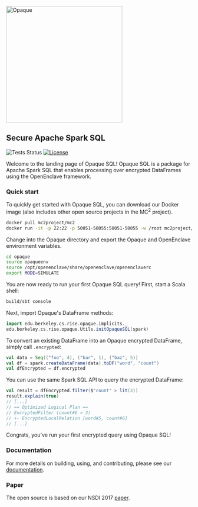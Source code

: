<img src="https://mc2-project.github.io/opaque/opaque.svg" width="315" alt="Opaque">

## Secure Apache Spark SQL

![Tests Status](https://github.com/mc2-project/opaque/actions/workflows/main.yml/badge.svg) [![License](https://img.shields.io/badge/License-Apache%202.0-blue.svg)](https://opensource.org/licenses/Apache-2.0)

Welcome to the landing page of Opaque SQL! Opaque SQL is a package for Apache Spark SQL that enables processing over encrypted DataFrames using the OpenEnclave framework. 

### Quick start
To quickly get started with Opaque SQL, you can download our Docker image (also includes other open source projects in the MC<sup>2</sup> project).

```sh
docker pull mc2project/mc2
docker run -it -p 22:22 -p 50051-50055:50051-50055 -w /root mc2project/mc2
```

Change into the Opaque directory and export the Opaque and OpenEnclave environment variables.

```sh
cd opaque
source opaqueenv
source /opt/openenclave/share/openenclave/openenclaverc
export MODE=SIMULATE
```

You are now ready to run your first Opaque SQL query! First, start a Scala shell:

```sh
build/sbt console
```

Next, import Opaque's DataFrame methods:

```scala
import edu.berkeley.cs.rise.opaque.implicits._
edu.berkeley.cs.rise.opaque.Utils.initOpaqueSQL(spark)
```

To convert an existing DataFrame into an Opaque encrypted DataFrame, simply call `.encrypted`:

```scala
val data = Seq(("foo", 4), ("bar", 1), ("baz", 5))
val df = spark.createDataFrame(data).toDF("word", "count")
val dfEncrypted = df.encrypted
```

You can use the same Spark SQL API to query the encrypted DataFrame:

```scala
val result = dfEncrypted.filter($"count" > lit(3))
result.explain(true)
// [...]
// == Optimized Logical Plan ==
// EncryptedFilter (count#6 > 3)
// +- EncryptedLocalRelation [word#5, count#6]
// [...]
```

Congrats, you've run your first encrypted query using Opaque SQL! 

### Documentation
For more details on building, using, and contributing, please see our [documentation](https://mc2-project.github.io/opaque/). 

### Paper
The open source is based on our NSDI 2017 [paper](https://people.eecs.berkeley.edu/~wzheng/opaque.pdf).

